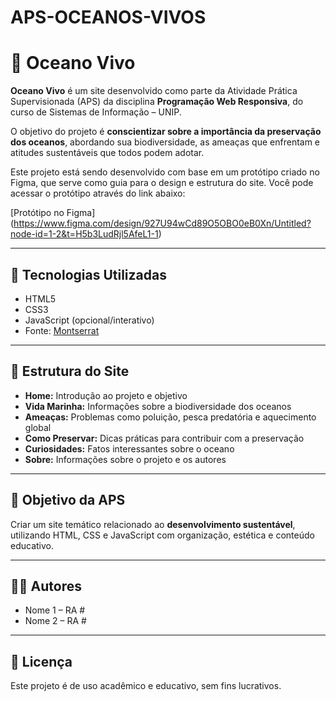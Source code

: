 # APS-OCEANOS-VIVOS

# 🌊 Oceano Vivo

**Oceano Vivo** é um site desenvolvido como parte da Atividade Prática Supervisionada (APS) da disciplina **Programação Web Responsiva**, do curso de Sistemas de Informação – UNIP.

O objetivo do projeto é **conscientizar sobre a importância da preservação dos oceanos**, abordando sua biodiversidade, as ameaças que enfrentam e atitudes sustentáveis que todos podem adotar.

Este projeto está sendo desenvolvido com base em um protótipo criado no Figma, que serve como guia para o design e estrutura do site. Você pode acessar o protótipo através do link abaixo:

[Protótipo no Figma] (https://www.figma.com/design/927U94wCd89O5OBO0eB0Xn/Untitled?node-id=1-2&t=H5b3LudRjl5AfeL1-1)

---

## 🚀 Tecnologias Utilizadas

- HTML5  
- CSS3  
- JavaScript (opcional/interativo)  
- Fonte: [Montserrat](https://fonts.google.com/specimen/Montserrat)

---

## 📁 Estrutura do Site

- **Home:** Introdução ao projeto e objetivo
- **Vida Marinha:** Informações sobre a biodiversidade dos oceanos
- **Ameaças:** Problemas como poluição, pesca predatória e aquecimento global
- **Como Preservar:** Dicas práticas para contribuir com a preservação
- **Curiosidades:** Fatos interessantes sobre o oceano
- **Sobre:** Informações sobre o projeto e os autores

---

## 🎯 Objetivo da APS

Criar um site temático relacionado ao **desenvolvimento sustentável**, utilizando HTML, CSS e JavaScript com organização, estética e conteúdo educativo.

---

## 👨‍💻 Autores

- Nome 1 – RA #
- Nome 2 – RA #

---

## 📄 Licença

Este projeto é de uso acadêmico e educativo, sem fins lucrativos.
